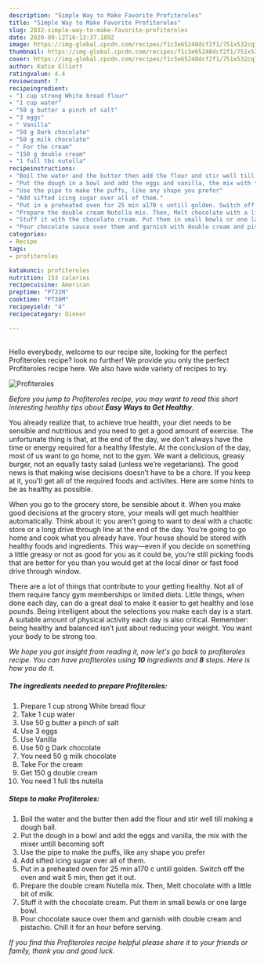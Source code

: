 ```yaml
---
description: "Simple Way to Make Favorite Profiteroles"
title: "Simple Way to Make Favorite Profiteroles"
slug: 2832-simple-way-to-make-favorite-profiteroles
date: 2020-09-12T16:13:37.189Z
image: https://img-global.cpcdn.com/recipes/f1c3e65248dcf2f1/751x532cq70/profiteroles-recipe-main-photo.jpg
thumbnail: https://img-global.cpcdn.com/recipes/f1c3e65248dcf2f1/751x532cq70/profiteroles-recipe-main-photo.jpg
cover: https://img-global.cpcdn.com/recipes/f1c3e65248dcf2f1/751x532cq70/profiteroles-recipe-main-photo.jpg
author: Katie Elliott
ratingvalue: 4.4
reviewcount: 7
recipeingredient:
- "1 cup strong White bread flour"
- "1 cup water"
- "50 g butter a pinch of salt"
- "3 eggs"
- " Vanilla"
- "50 g Dark chocolate"
- "50 g milk chocolate"
- " For the cream"
- "150 g double cream"
- "1 full tbs nutella"
recipeinstructions:
- "Boil the water and the butter then add the flour and stir well till making a dough ball."
- "Put the dough in a bowl and add the eggs and vanilla, the mix with the mixer untill becoming soft"
- "Use the pipe to make the puffs, like any shape you prefer"
- "Add sifted icing sugar over all of them."
- "Put in a preheated oven for 25 min a170 c untill golden. Switch off the oven and wait 5 min, then get it out."
- "Prepare the double cream Nutella mix. Then, Melt chocolate with a little bit of milk."
- "Stuff it with the chocolate cream. Put them in small bowls or one large bowl."
- "Pour chocolate sauce over them and garnish with double cream and pistachio. Chill it for an hour before serving."
categories:
- Recipe
tags:
- profiteroles

katakunci: profiteroles 
nutrition: 153 calories
recipecuisine: American
preptime: "PT22M"
cooktime: "PT39M"
recipeyield: "4"
recipecategory: Dinner

---
```

<br>
Hello everybody, welcome to our recipe site, looking for the perfect Profiteroles recipe? look no further! We provide you only the perfect Profiteroles recipe here. We also have wide variety of recipes to try.
<br>


![Profiteroles](https://img-global.cpcdn.com/recipes/f1c3e65248dcf2f1/751x532cq70/profiteroles-recipe-main-photo.jpg)

<i>Before you jump to Profiteroles recipe, you may want to read this short interesting healthy tips about <strong>Easy Ways to Get Healthy</strong>.</i>

You already realize that, to achieve true health, your diet needs to be sensible and nutritious and you need to get a good amount of exercise. The unfortunate thing is that, at the end of the day, we don't always have the time or energy required for a healthy lifestyle. At the conclusion of the day, most of us want to go home, not to the gym. We want a delicious, greasy burger, not an equally tasty salad (unless we’re vegetarians). The good news is that making wise decisions doesn’t have to be a chore. If you keep at it, you'll get all of the required foods and activites. Here are some hints to be as healthy as possible.

When you go to the grocery store, be sensible about it. When you make good decisions at the grocery store, your meals will get much healthier automatically. Think about it: you aren’t going to want to deal with a chaotic store or a long drive through line at the end of the day. You’re going to go home and cook what you already have. Your house should be stored with healthy foods and ingredients. This way—even if you decide on something a little greasy or not as good for you as it could be, you’re still picking foods that are better for you than you would get at the local diner or fast food drive through window.

There are a lot of things that contribute to your getting healthy. Not all of them require fancy gym memberships or limited diets. Little things, when done each day, can do a great deal to make it easier to get healthy and lose pounds. Being intelligent about the selections you make each day is a start. A suitable amount of physical activity each day is also critical. Remember: being healthy and balanced isn’t just about reducing your weight. You want your body to be strong too. 


<i>We hope you got insight from reading it, now let's go back to profiteroles recipe. You can have profiteroles using <strong>10</strong> ingredients and <strong>8</strong> steps. Here is how you do it.
</i>

##### The ingredients needed to prepare Profiteroles:

1. Prepare 1 cup strong White bread flour
1. Take 1 cup water
1. Use 50 g butter a pinch of salt
1. Use 3 eggs
1. Use  Vanilla
1. Use 50 g Dark chocolate
1. You need 50 g milk chocolate
1. Take  For the cream
1. Get 150 g double cream
1. You need 1 full tbs nutella


##### Steps to make Profiteroles:

1. Boil the water and the butter then add the flour and stir well till making a dough ball.
1. Put the dough in a bowl and add the eggs and vanilla, the mix with the mixer untill becoming soft
1. Use the pipe to make the puffs, like any shape you prefer
1. Add sifted icing sugar over all of them.
1. Put in a preheated oven for 25 min a170 c untill golden. Switch off the oven and wait 5 min, then get it out.
1. Prepare the double cream Nutella mix. Then, Melt chocolate with a little bit of milk.
1. Stuff it with the chocolate cream. Put them in small bowls or one large bowl.
1. Pour chocolate sauce over them and garnish with double cream and pistachio. Chill it for an hour before serving.


<i>If you find this Profiteroles recipe helpful please share it to your friends or family, thank you and good luck.</i>

